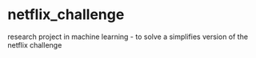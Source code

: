 # netflix_challenge
research project in machine learning - to solve a simplifies version of the netflix challenge
